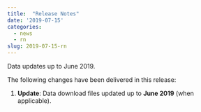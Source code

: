 ```yaml
---
title:  "Release Notes"
date: '2019-07-15'
categories:
  - news
  - rn
slug: 2019-07-15-rn
---
```


Data updates up to June 2019.

The following changes have been delivered in this release:

1. **Update**: Data download files updated up to **June 2019** (when applicable).

<!--more-->